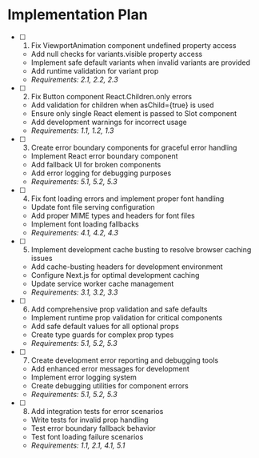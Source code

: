 # Implementation Plan

- [ ] 1. Fix ViewportAnimation component undefined property access
  - Add null checks for variants.visible property access
  - Implement safe default variants when invalid variants are provided
  - Add runtime validation for variant prop
  - _Requirements: 2.1, 2.2, 2.3_

- [ ] 2. Fix Button component React.Children.only errors
  - Add validation for children when asChild={true} is used
  - Ensure only single React element is passed to Slot component
  - Add development warnings for incorrect usage
  - _Requirements: 1.1, 1.2, 1.3_

- [ ] 3. Create error boundary components for graceful error handling
  - Implement React error boundary component
  - Add fallback UI for broken components
  - Add error logging for debugging purposes
  - _Requirements: 5.1, 5.2, 5.3_

- [ ] 4. Fix font loading errors and implement proper font handling
  - Update font file serving configuration
  - Add proper MIME types and headers for font files
  - Implement font loading fallbacks
  - _Requirements: 4.1, 4.2, 4.3_

- [ ] 5. Implement development cache busting to resolve browser caching issues
  - Add cache-busting headers for development environment
  - Configure Next.js for optimal development caching
  - Update service worker cache management
  - _Requirements: 3.1, 3.2, 3.3_

- [ ] 6. Add comprehensive prop validation and safe defaults
  - Implement runtime prop validation for critical components
  - Add safe default values for all optional props
  - Create type guards for complex prop types
  - _Requirements: 5.1, 5.2, 5.3_

- [ ] 7. Create development error reporting and debugging tools
  - Add enhanced error messages for development
  - Implement error logging system
  - Create debugging utilities for component errors
  - _Requirements: 5.1, 5.2, 5.3_

- [ ] 8. Add integration tests for error scenarios
  - Write tests for invalid prop handling
  - Test error boundary fallback behavior
  - Test font loading failure scenarios
  - _Requirements: 1.1, 2.1, 4.1, 5.1_
